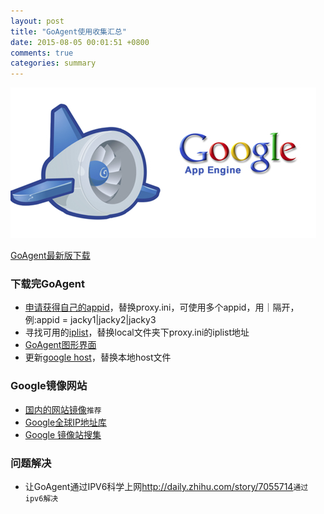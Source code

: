 ```yaml
---
layout: post
title: "GoAgent使用收集汇总"
date: 2015-08-05 00:01:51 +0800
comments: true
categories: summary
---
```


![GoAgent](/images/google_app_engine_logo.png)

[GoAgent最新版下载](https://github.com/goagent/goagent)

### 下载完GoAgent
* [申请获得自己的appid](http://jingyan.baidu.com/article/5d368d1e16cfb33f60c057e8.html)，替换proxy.ini，可使用多个appid，用｜隔开，例:appid = jacky1|jacky2|jacky3
* 寻找可用的[iplist](http://cb.e-fly.org:81/archives/goagent-iplist.html)，替换local文件夹下proxy.ini的iplist地址
* [GoAgent图形界面](https://github.com/ohdarling/GoAgentX)
* 更新[google host](https://github.com/jackyshan/google-hosts)，替换本地host文件

### Google镜像网站
* [国内的网站镜像](http://www.xiexingwen.com/)`推荐`
* [Google全球IP地址库](https://github.com/Playkid/Google-IPs)
* [Google 镜像站搜集](http://www.itechzero.com/google-mirror-sites-collect.html)

### 问题解决
* 让GoAgent通过IPV6科学上网<http://daily.zhihu.com/story/7055714>`通过ipv6解决`
